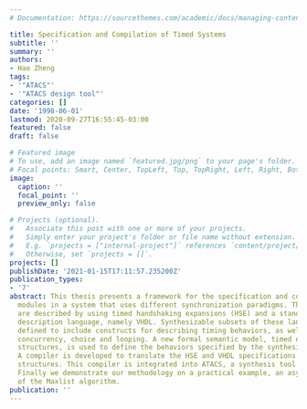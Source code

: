 ```yaml
---
# Documentation: https://sourcethemes.com/academic/docs/managing-content/

title: Specification and Compilation of Timed Systems
subtitle: ''
summary: ''
authors:
- Hao Zheng
tags:
- '"ATACS"'
- '"ATACS design tool"'
categories: []
date: '1998-06-01'
lastmod: 2020-09-27T16:55:45-03:00
featured: false
draft: false

# Featured image
# To use, add an image named `featured.jpg/png` to your page's folder.
# Focal points: Smart, Center, TopLeft, Top, TopRight, Left, Right, BottomLeft, Bottom, BottomRight.
image:
  caption: ''
  focal_point: ''
  preview_only: false

# Projects (optional).
#   Associate this post with one or more of your projects.
#   Simply enter your project's folder or file name without extension.
#   E.g. `projects = ["internal-project"]` references `content/project/deep-learning/index.md`.
#   Otherwise, set `projects = []`.
projects: []
publishDate: '2021-01-15T17:11:57.235200Z'
publication_types:
- '7'
abstract: This thesis presents a framework for the specification and compilation of
  modules in a system that uses different synchronization paradigms. These timed systems
  are described by using timed handshaking expansions (HSE) and a standard hardware
  description language, namely VHDL. Synthesizable subsets of these languages are
  defined to include constructs for describing timing behaviors, as well as, sequencing,
  concurrency, choice and looping. A new formal semantic model, timed event/level
  structures, is used to define the behaviors specified by the synthesizable subsets.
  A compiler is developed to translate the HSE and VHDL specifications to timed event/level
  structures. This compiler is integrated into ATACS, a synthesis tool for timed circuits.
  Finally we demonstrate our methodology on a practical example, an asynchronous implementation
  of the Maxlist algorithm.
publication: ''
---
```

